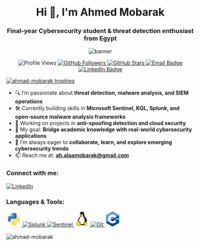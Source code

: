 <h1 align="center">Hi 👋, I'm Ahmed Mobarak</h1>
<h3 align="center">Final-year Cybersecurity student & threat detection enthusiast from Egypt</h3>

<p align="center">
  <img src="https://user-images.githubusercontent.com/74038190/225813708-98b745f2-7d22-48cf-9150-083f1b00d6c9.gif" alt="banner" />
</p>

<p align="center">
  <img src="https://komarev.com/ghpvc/?username=ahmad-mobarak&label=Profile%20views&color=0e75b6&style=flat" alt="Profile Views" />
  <a href="https://github.com/ahmad-mobarak?tab=followers">
    <img src="https://img.shields.io/github/followers/ahmad-mobarak?label=Followers&style=flat&color=0e75b6" alt="GitHub Followers" />
  </a>
  <a href="https://github.com/ahmad-mobarak?tab=repositories">
    <img src="https://img.shields.io/github/stars/ahmad-mobarak?label=Stars&style=flat&color=0e75b6" alt="GitHub Stars" />
  </a>
  <a href="mailto:ah.alaamobarak@gmail.com">
    <img src="https://img.shields.io/badge/Email-ah.alaamobarak@gmail.com-red?style=flat" alt="Email Badge" />
  </a>
  <a href="https://www.linkedin.com/in/ahmedalaamobarak" target="_blank">
    <img src="https://img.shields.io/badge/LinkedIn-Connect-blue?style=flat&logo=linkedin" alt="LinkedIn Badge" />
  </a>
</p>

<p align="left">
  <a href="https://github.com/ryo-ma/github-profile-trophy">
    <img src="https://github-profile-trophy.vercel.app/?username=ahmad-mobarak" alt="ahmad-mobarak trophies" />
  </a>
</p>

- 🔍 I’m passionate about **threat detection, malware analysis, and SIEM operations**
- 🛠 Currently building skills in **Microsoft Sentinel, KQL, Splunk, and open-source malware analysis frameworks**
- 🧪 Working on projects in **anti-spoofing detection and cloud security**
- 🎯 My goal: **Bridge academic knowledge with real-world cybersecurity applications**
- 🤝 I’m always eager to **collaborate, learn, and explore emerging cybersecurity trends**
- 📫 Reach me at: **ah.alaamobarak@gmail.com**

<h3 align="left">Connect with me:</h3>
<p align="left">
  <a href="https://www.linkedin.com/in/ahmedalaamobarak" target="_blank">
    <img src="https://cdn.jsdelivr.net/gh/devicons/devicon/icons/linkedin/linkedin-original.svg" alt="LinkedIn" width="40" height="40" />
  </a>
</p>

<h3 align="left">Languages & Tools:</h3>
<p align="left">
  <a href="https://www.python.org" target="_blank">
    <img src="https://raw.githubusercontent.com/devicons/devicon/master/icons/python/python-original.svg" alt="Python" width="40" height="40"/>
  </a>
  <a href="https://www.splunk.com/" target="_blank">
    <img src="https://cdn.worldvectorlogo.com/logos/splunk-1.svg" alt="Splunk" width="40" height="40"/>
  </a>
  <a href="https://learn.microsoft.com/en-us/azure/sentinel/" target="_blank">
    <img src="https://seeklogo.com/images/A/azure-sentinel-logo-28844A5BA8-seeklogo.com.png" alt="Sentinel" width="40" height="40"/>
  </a>
  <a href="https://www.linux.org/" target="_blank">
    <img src="https://raw.githubusercontent.com/devicons/devicon/master/icons/linux/linux-original.svg" alt="Linux" width="40" height="40"/>
  </a>
  <a href="https://git-scm.com/" target="_blank">
    <img src="https://www.vectorlogo.zone/logos/git-scm/git-scm-icon.svg" alt="Git" width="40" height="40"/>
  </a>
  <a href="https://www.w3schools.com/cpp/" target="_blank">
    <img src="https://raw.githubusercontent.com/devicons/devicon/master/icons/cplusplus/cplusplus-original.svg" alt="C++" width="40" height="40"/>
  </a>
</p>

<p>
  <img align="center" src="https://github-readme-stats.vercel.app/api/top-langs?username=ahmad-mobarak&show_icons=true&locale=en&layout=compact" alt="ahmad-mobarak" />
</p>

